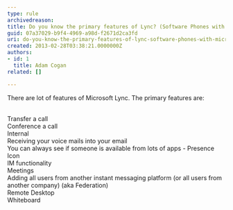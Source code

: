 ```yaml
---
type: rule
archivedreason: 
title: Do you know the primary features of Lync? (Software Phones with Microsoft Lync)
guid: 07a37029-b9f4-4969-a98d-f2671d2ca3fd
uri: do-you-know-the-primary-features-of-lync-software-phones-with-microsoft-lync
created: 2013-02-28T03:38:21.0000000Z
authors:
- id: 1
  title: Adam Cogan
related: []

---
```



There are&#160;lot of features of Microsoft Lync. The primary features are&#58;
<br><excerpt class='endintro'></excerpt><br>
<p> 
Transfer a call<br> 
Conference a call<br> 
Internal<br> 
Receiving your voice mails into your email<br> 
You can always see if someone is available from lots of apps - Presence Icon<br> 
IM functionality<br> 
Meetings<br> 
Adding all users from another instant messaging platform (or all users from another company) (aka Federation)<br>
Remote Desktop<br> 
Whiteboard</p>


